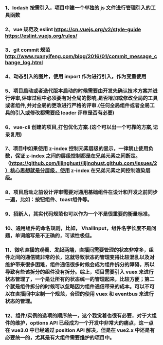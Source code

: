 ### 1、lodash 按需引入，项目中建一个单独的 js 文件进行管理引入的工具函数
### 2、vue 规范及 eslint https://cn.vuejs.org/v2/style-guide  https://eslint.vuejs.org/rules/
### 3、git commit 规范 http://www.ruanyifeng.com/blog/2016/01/commit_message_change_log.html
### 4、动态引入的图片，使用 import 作为进行引入，作为变量使用
### 5、项目启动或者迭代版本启动的时候需要由开发先确认技术方案并进行评审,评审过程中必须要有对全局的影响,是否增加或修改全局的工具或者组件,并对全局的更改进行严格的评审.(任何全局组件或者全局工具的引入或修改都需要经 leader 评审是否有必要)
### 6、vue-cli 创建的项目,打包优化方案.(这个可以出一个可靠的方案,记录复用)
### 7、项目中如果使用 z-index 控制元素层级的显示，一律禁止使用负数，保证 z-index 之间的层级控制都是在兄弟元素之间断定。（https://github.com/lijinghust/lijinghust.github.com/issues/2）核心思想就是分层级，使用 z-index 在兄弟元素之间控制渲染层级。
### 8、项目启动之前设计评审需要对通用基础组件在设计和开发之前同步一遍，比如：按钮组件、toast组件等。
### 9、招新人，其实代码规范也可以作为一个不是很重要的衡量标准。
### 10、通用组件的命名规则，比如， VhallInput，组件名字长度不是问题，单词缩写是不正确的，可读性极低。
### 11、微吼直播的观看、发起两端，直播间需要管理的状态非常多，组件之间的通信链非常的长，这就导致状态的管理变得比较混乱以及对维护带来很多困难，组件通信很多时候会成为组件拆分的障碍，所以导致有些该拆分的组件没有拆分。综上，项目需要引入 vuex 来进行状态管理了，一个是让所有的状态统一的管理起来，比较方便；第二个就是组件拆分的时候可以忽略因为组件通信带来的成本。可以不可以在直播间中定制一个规范，合理的使用 vuex 和 eventbus 来进行状态的管理。
### 12、组件/实例的选项的顺序统一，这个我觉着也很有必要，对于大组件的维护，options API 已经成为一个开发中非常大的痛点，这一点在 vue3.0 中已经通过 position API 解决，但是在 vue2.x 中还是有必要统一的，尤其是有大组件需要维护的项目中。